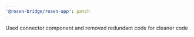 ```yaml
---
'@rosen-bridge/rosen-app': patch
---
```


Used connector component and removed redundant code for cleaner code
